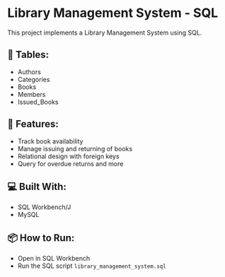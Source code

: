 # Library Management System - SQL

This project implements a Library Management System using SQL.

## 📁 Tables:
- Authors
- Categories
- Books
- Members
- Issued_Books

## 🔧 Features:
- Track book availability
- Manage issuing and returning of books
- Relational design with foreign keys
- Query for overdue returns and more

## 💻 Built With:
- SQL Workbench/J
- MySQL

## 📦 How to Run:
- Open in SQL Workbench
- Run the SQL script `library_management_system.sql`
